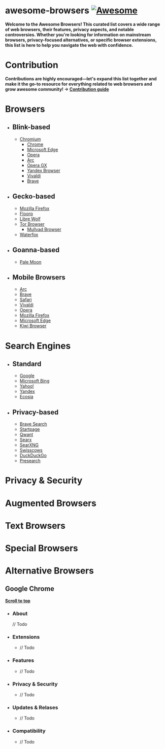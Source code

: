 # awesome-browsers [![Awesome](https://awesome.re/badge-flat.svg)](https://awesome.re)

**Welcome to the Awesome Browsers! This curated list covers a wide range of web browsers, their features, privacy aspects, and notable controversies. Whether you're looking for information on mainstream browsers, privacy-focused alternatives, or specific browser extensions, this list is here to help you navigate the web with confidence.**

# Contribution

**Contributions are highly encouraged—let's expand this list together and make it the go-to resource for everything related to web browsers and grow awesome community! -> <a href="contributing.md">Contribution guide</a>**




# Browsers

- ## Blink-based
    - [Chromium](#chromium)
        - [Chrome](#google-chrome)
        - [Microsoft Edge](#microsoft-edge)
        - [Opera](#opera)
        - [Arc](#arc)
        - [Opera GX](#opera-gx)
        - [Yandex Browser](#yandex-browser)
        - [Vivaldi](#vivaldi)
        - [Brave](#brave)


- ## Gecko-based
    - [Mozilla Firefox](#mozilla-firefox)
    - [Floorp](#floorp)
    - [Libre Wolf](#libre-wolf)
    - [Tor Browser](#tor-browser)
        - [Mullvad Browser](#mullvad-browser)
    - [Waterfox](#waterfox)

- ## Goanna-based
    - [Pale Moon](#pale-moon)
    
- ## Mobile Browsers
    - [Arc](#arc-mobile)
    - [Brave](#brave-mobile)
    - [Safari](#safari)
    - [Vivaldi](#vivaldi-mobile)
    - [Opera](#opera-mobile)
    - [Mozilla Firefox](#mozilla-firefox-mobile)
    - [Microsoft Edge](#microsoft-edge-mobile)
    - [Kiwi Browser](#kiwi-browser)


# Search Engines

- ## Standard
    - [Google](#google-search)
    - [Microsoft Bing](#microsoft-bing)
    - [Yahoo!](#yahoo!)
    - [Yandex](#yandex)
    - [Ecosia](#ecosia)

- ## Privacy-based
    - [Brave Search](#brave-search)
    - [Startpage](#startpage)
    - [Qwant](#qwant)
    - [Searx](#searx)
    - [SearXNG](#searxng)
    - [Swisscows](#swisscows)
    - [DuckDuckGo](#duckduckgo)
    - [Presearch](#presearch)

# Privacy & Security
# Augmented Browsers
# Text Browsers
# Special Browsers
# Alternative Browsers



## Google Chrome
**[Scroll to top](#awesome-browsers)**

- ### About
    // Todo

- ### Extensions
    - // Todo

- ### Features
    - // Todo

- ### Privacy & Security
    - // Todo

- ### Updates & Relases
    - // Todo

- ### Compatibility
    - // Todo

